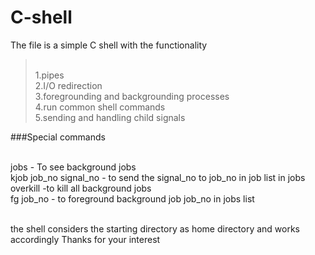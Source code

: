# C-shell
The file is a simple C shell with the functionality 
><br /> 1.pipes 
<br /> 2.I/O redirection
<br />3.foregrounding and backgrounding processes
<br />4.run common shell commands
<br />5.sending and handling child signals

###Special commands 

<br />jobs - To see background jobs
<br />kjob job_no signal_no - to send the signal_no to job_no in job list in jobs
<br />overkill -to kill all background jobs
<br />fg job_no - to foreground background job job_no in jobs list

<br />the shell considers the starting directory as home directory and works accordingly 
Thanks for your interest
